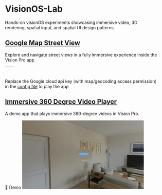 # VisionOS-Lab
Hands-on visionOS experiments showcasing immersive video, 3D rendering, spatial input, and spatial UI design patterns.

## [Google Map Street View](google_street_view/google_street_view)
Explore and navigate street views in a fully immersive experience inside the Vision Pro app.

| <img width="600" alt="" src="demo/street_view_1.png"> | <img width="600" alt="" src="demo/street_view_2.png"> |
|:--|:--|

Replace the Google cloud api key (with map/geocoding access permission) in the [config file](google_street_view/google_street_view/Config.sample.plist) to play the app

## [Immersive 360 Degree Video Player](immersive_video_player/immersive_video_player)
A demo app that plays immersive 360-degree videos in Vision Pro.

🎥 Demo
![Immersive video demo](demo/demo.gif)
